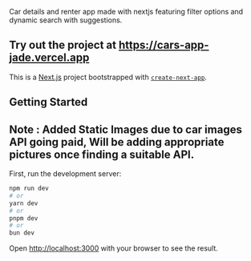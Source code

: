 Car details and renter app made with nextjs featuring filter options and dynamic search with suggestions.
## Try out the project at https://cars-app-jade.vercel.app

This is a [Next.js](https://nextjs.org/) project bootstrapped with [`create-next-app`](https://github.com/vercel/next.js/tree/canary/packages/create-next-app).

## Getting Started
## Note : Added Static Images due to car images API going paid, Will be adding appropriate pictures once finding a suitable API.
First, run the development server:

```bash
npm run dev
# or
yarn dev
# or
pnpm dev
# or
bun dev
```

Open [http://localhost:3000](http://localhost:3000) with your browser to see the result.



